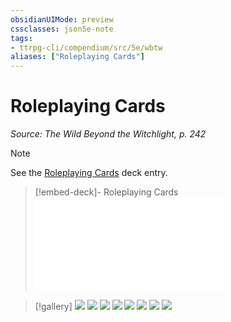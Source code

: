 ```yaml
---
obsidianUIMode: preview
cssclasses: json5e-note
tags:
- ttrpg-cli/compendium/src/5e/wbtw
aliases: ["Roleplaying Cards"]
---
```

# Roleplaying Cards
*Source: The Wild Beyond the Witchlight, p. 242* 

> [!note]
> See the [Roleplaying Cards](3-Mechanics/CLI/decks/roleplaying-cards-wbtw.md) deck entry.

> [!embed-deck]- Roleplaying Cards
> ![Roleplaying Cards](3-Mechanics/CLI/decks/roleplaying-cards-wbtw.md)

> [!gallery]
> ![](3-Mechanics/CLI/adventures/the-wild-beyond-the-witchlight/img/140-0-09-001-roleplaying-cards.webp#gallery)
> ![](3-Mechanics/CLI/adventures/the-wild-beyond-the-witchlight/img/140-1-09-002-roleplaying-cards.webp#gallery)
> ![](3-Mechanics/CLI/adventures/the-wild-beyond-the-witchlight/img/140-2-09-003-roleplaying-cards.webp#gallery)
> ![](3-Mechanics/CLI/adventures/the-wild-beyond-the-witchlight/img/140-3-09-004-roleplaying-cards.webp#gallery)
> ![](3-Mechanics/CLI/adventures/the-wild-beyond-the-witchlight/img/140-4-09-005-roleplaying-cards.webp#gallery)
> ![](3-Mechanics/CLI/adventures/the-wild-beyond-the-witchlight/img/140-5-09-006-roleplaying-cards.webp#gallery)
> ![](3-Mechanics/CLI/adventures/the-wild-beyond-the-witchlight/img/140-7-09-007-roleplaying-cards.webp#gallery)
> ![](3-Mechanics/CLI/adventures/the-wild-beyond-the-witchlight/img/140-7-09-008-roleplaying-cards.webp#gallery)